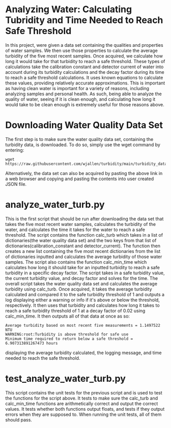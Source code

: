 # Analyzing Water: Calculating Tubridity and Time Needed to Reach Safe Threshold

In this project, were given a data set containing the qualities and properties of water samples. We then use those properties to calculate the average turbidity of the five most recent samples. Once acquired, we calculate how long it would take for that turbidity to reach a safe threshold. These types of calculations take the calibration constant and detector current of water into account during its turbidity calculations and the decay factor during its time to reach a safe threshold calculations. It uses known equations to calculate these values, providing relatively accurate approximations. This is important as having clean water is important for a variety of reasons, including analyzing samples and personal health. As such, being able to analyze the quality of water, seeing if it is clean enough, and calculating how long it would take to be clean enough is extremely useful for those reasons above. 

# Downloading Water Quality Data Set

The first step is to make sure the water quality data set, containing the turbidity data, is downloaded. To do so, simply use the wget command by entering:

    wget https://raw.githubusercontent.com/wjallen/turbidity/main/turbidity_data.json

Alternatively, the data set can also be acquired by pasting the above link in a web browser and copying and pasting the contents into user created JSON file.

# analyze_water_turb.py

This is the first script that should be run after downloading the data set that takes the five most recent water samples, calculates the turbidity of the water, and calculates the time it takes for the water to reach a safe threshold. The script contains the function calc_turb which takes in a list of dictionaries(the water quality data set) and the two keys from that list of dictionaries(calibration_constant and detector_current). The function then creates a new list containing the five most recent dictionaries from the list of dictionaries inputted and calculates the average turbidity of those water samples. The script also contains the function calc_min_time which calculates how long it should take for an inputted turbidity to reach a safe turbidity in a specific decay factor. The script takes in a safe turbidity value, the current turbidity value, and decay factor and solves for the time. The overall script takes the water quality data set and calculates the average turbidity using calc_turb. Once acquired, it takes the average turbidity calculated and compared it to the safe turbidity threshold of 1 and outputs a log displaying either a warning or info if it's above or below the threshold, respectively. It then uses that turbidity and calculates how long it takes to reach a safe turbidity threshold of 1 at a decay factor of 0.02 using calc_min_time. It then outputs all of that data at once as so:

    Average turbidity based on most recent five measurements = 1.1497522 NTU
    WARNING:root:Turbidity is above threshold for safe use
    Minimum time required to return below a safe threshold = 6.907313891267473 hours

displaying the average turbidity calculated, the logging message, and time needed to reach the safe threshold.

# test_analyze_water_turb.py

This script contains the unit tests for the previous script and is used to test the functions for the script above. It tests to make sure the calc_turb and calc_min_time functions are arithmetically correct and output the correct values. It tests whether both functions output floats, and tests if they output errors when they are supposed to. When running the unit tests, all of them should pass.
